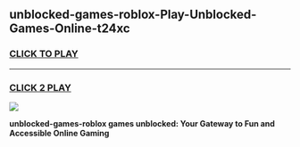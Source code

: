 
## unblocked-games-roblox-Play-Unblocked-Games-Online-t24xc
<h3>
<a href="https://premium76.site?title=unblocked-games-roblox&ref=25A">CLICK TO PLAY</a></h3>
<hr>

<h3>
<a href="https://premium76.site?title=unblocked-games-roblox&ref=25A">CLICK 2 PLAY</a>
  
</h3>

<a href="https://premium76.site?title=unblocked-games-roblox&ref=25A"><img src="https://clearcache.store/games.png"></a>


**unblocked-games-roblox games unblocked: Your Gateway to Fun and Accessible Online Gaming**
